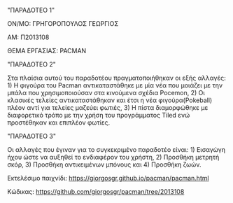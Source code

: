 "ΠΑΡΑΔΟΤΕΟ 1"

ΟΝ/ΜΟ: ΓΡΗΓΟΡΟΠΟΥΛΟΣ ΓΕΩΡΓΙΟΣ

ΑΜ: Π2013108

ΘΕΜΑ ΕΡΓΑΣΙΑΣ: PACMAN

"ΠΑΡΑΔΟΤΕΟ 2"

Στα πλαίσια αυτού του παραδοτέου πραγματοποιήθηκαν οι εξής αλλαγές: 1) Η φιγούρα του Pacman αντικαταστάθηκε με μία νέα που μοιάζει με την μπάλα που χρησιμοποιούσαν στα κινούμενα σχέδια Pocemon, 2) Οι κλασικές τελείες αντικαταστάθηκαν και έτσι η νέα φιγούρα(Pokeball) πλέον αντί για τελείες μαζεύει φωτιές, 3) Η πίστα διαμορφώθηκε με διαφορετικό τρόπο με την χρήση του προγράμματος Tiled ενώ προστέθηκαν και επιπλέον φωτίες. 

"ΠΑΡΑΔΟΤΕΟ 3"

Οι αλλαγές που έγιναν για το συγκεκριμένο παραδοτέο είναι: 1) Εισαγώγη ήχου ώστε να αυξηθεί το ενδιαφέρον του χρήστη, 2) Προσθήκη μετρητή σκόρ, 3) Προσθήκη αντικειμένων μπόνους και 4) Προσθήκη ζωών.

Εκτελέσιμο παιχνίδι: https://giorgosgr.github.io/pacman/pacman.html

Κώδικας: https://github.com/giorgosgr/pacman/tree/2013108
